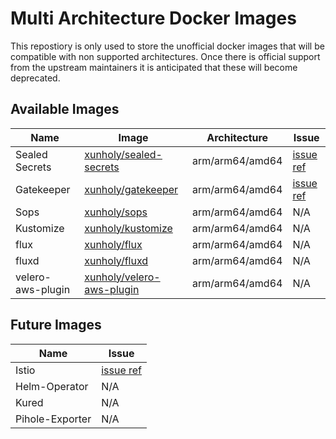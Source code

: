 # Multi Architecture Docker Images

This repostiory is only used to store the unofficial docker images that will be compatible with non supported architectures. Once there is official support from the upstream maintainers it is anticipated that these will become deprecated.

## Available Images

| Name | Image | Architecture | Issue |
|------|-------|--------------|-------|
| Sealed Secrets | [xunholy/sealed-secrets](https://hub.docker.com/repository/docker/xunholy/sealed-secrets) | arm/arm64/amd64 | [issue ref](https://github.com/open-policy-agent/gatekeeper/issues/496)|
| Gatekeeper | [xunholy/gatekeeper](https://hub.docker.com/repository/docker/xunholy/gatekeeper) | arm/arm64/amd64 | [issue ref](https://github.com/bitnami-labs/sealed-secrets/issues/360)|
| Sops | [xunholy/sops](https://hub.docker.com/repository/docker/xunholy/sops) | arm/arm64/amd64 | N/A|
| Kustomize | [xunholy/kustomize](https://hub.docker.com/repository/docker/xunholy/kustomize) | arm/arm64/amd64 | N/A|
| flux | [xunholy/flux](https://hub.docker.com/repository/docker/xunholy/flux) | arm/arm64/amd64 | N/A|
| fluxd | [xunholy/fluxd](https://hub.docker.com/repository/docker/xunholy/fluxd) | arm/arm64/amd64 | N/A|
| velero-aws-plugin | [xunholy/velero-aws-plugin](https://hub.docker.com/repository/docker/xunholy/velero-aws-plugin) | arm/arm64/amd64 | N/A|

## Future Images

| Name | Issue |
|------|-------|
| Istio | [issue ref](https://github.com/istio/istio/issues/21094) |
| Helm-Operator | N/A |
| Kured | N/A |
| Pihole-Exporter | N/A |
